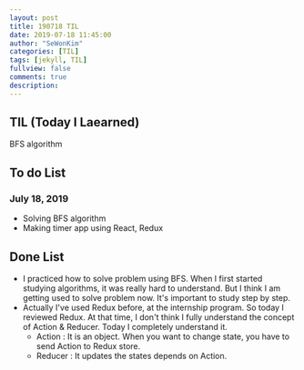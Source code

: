```yaml
---
layout: post
title: 190718 TIL
date: 2019-07-18 11:45:00
author: "SeWonKim"
categories: [TIL]
tags: [jekyll, TIL]
fullview: false
comments: true
description: 
---
```



## TIL (Today I Laearned)
BFS algorithm

## To do List 
### July 18, 2019
* Solving BFS algorithm
* Making timer app using React, Redux

## Done List
* I practiced how to solve problem using BFS. When I first started studying algorithms, it was really hard to understand. But I think I am getting used to solve problem now. It's important to study step by step.
* Actually I've used Redux before, at the internship program. So today I reviewed Redux. At that time, I don't think I fully understand the concept of Action & Reducer. Today I completely understand it.
  * Action : It is an object. When you want to change state, you have to send Action to Redux store.
  * Reducer : It updates the states depends on Action.
